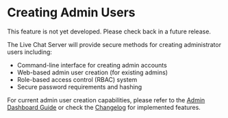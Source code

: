 # Creating Admin Users

This feature is not yet developed. Please check back in a future release.

The Live Chat Server will provide secure methods for creating administrator users including:
- Command-line interface for creating admin accounts
- Web-based admin user creation (for existing admins)
- Role-based access control (RBAC) system
- Secure password requirements and hashing

For current admin user creation capabilities, please refer to the [Admin Dashboard Guide](Admin-Dashboard-Guide.md) or check the [Changelog](Changelog.md) for implemented features.
